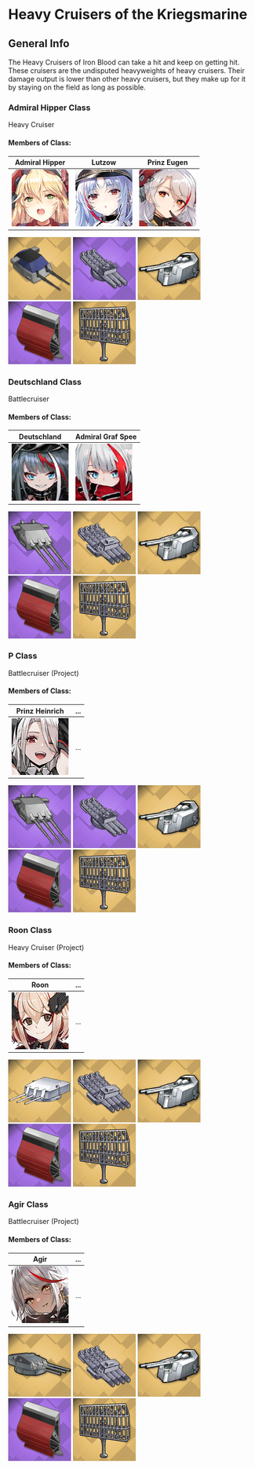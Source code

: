# Heavy Cruisers of the Kriegsmarine

## General Info

The Heavy Cruisers of Iron Blood can take a hit and keep on getting hit. These cruisers are the undisputed heavyweights of heavy cruisers. Their damage output is lower than other heavy cruisers, but they make up for it by staying on the field as long as possible.

### Admiral Hipper Class

Heavy Cruiser <br/>

#### Members of Class: <br/>
Admiral Hipper | Lutzow | Prinz Eugen
| ----- | ----- | ----- |
![Admiral Hipper](/Icons/Ship/IronBlood/Admiral_Hipper.png) | ![Lutzow](/Icons/Ship/IronBlood/Tallinn.png) | ![Prinz Eugen](/Icons/Ship/IronBlood/Prinz_Eugen.png)  <br/>

![20.3cmSKC34](/Icons/Equipment/Guns/CA/20.3cmSKC34.png)
![G7aTriple](/Icons/Equipment/Torpedo/Surface/53.3cmG7aTriple.png)
![10.5cmSKC33NA](/Icons/Equipment/AA/10.5cmSKC33NA.png)
![TorpedoBulge](/Icons/Equipment/Auxiliary/TorpedoBulge.png)
![FuMo25](/Icons/Equipment/Auxiliary/FuMo25.png) <br/>

### Deutschland Class

Battlecruiser <br/>

#### Members of Class: <br/>
Deutschland | Admiral Graf Spee
| ----- | ----- |
![Deutschland](/Icons/Ship/IronBlood/Deutschland.png) | ![Admiral Graf Spee](/Icons/Ship/IronBlood/Admiral_Graf_Spee.png) <br/>

![28.3cm](/Icons/Equipment/Guns/CB/28.3cmSKC28.png)
![G7aQuad](/Icons/Equipment/Torpedo/Surface/53.3cmG7aQuad.png)
![10.5cmSKC33NA](/Icons/Equipment/AA/10.5cmSKC33NA.png)
![TorpedoBulge](/Icons/Equipment/Auxiliary/TorpedoBulge.png)
![FuMo25](/Icons/Equipment/Auxiliary/FuMo25.png) <br/>

### P Class

Battlecruiser (Project) <br/>

#### Members of Class: <br/>
Prinz Heinrich | ...
| ----- | ----- |
![Deutschland](/Icons/Ship/IronBlood/Prinz_Heinrich.png) | ... <br/>

![28.3cm](/Icons/Equipment/Guns/CB/28.3cmSKC28.png)
![G7aTriple](/Icons/Equipment/Torpedo/Surface/53.3cmG7aTriple.png)
![10.5cmSKC33NA](/Icons/Equipment/AA/10.5cmSKC33NA.png)
![TorpedoBulge](/Icons/Equipment/Auxiliary/TorpedoBulge.png)
![FuMo25](/Icons/Equipment/Auxiliary/FuMo25.png) <br/>

### Roon Class

Heavy Cruiser (Project) <br/>

#### Members of Class: <br/>
Roon | ...
| ----- | ----- |
![Roon](/Icons/Ship/IronBlood/Roon.png) | ... <br/>

![20.3cmSKC34Prototype](/Icons/Equipment/Guns/CA/20.3cmSKC34Prototype.png)
![G7aQuad](/Icons/Equipment/Torpedo/Surface/53.3cmG7aQuad.png)
![10.5cmSKC33NA](/Icons/Equipment/AA/10.5cmSKC33NA.png)
![TorpedoBulge](/Icons/Equipment/Auxiliary/TorpedoBulge.png)
![FuMo25](/Icons/Equipment/Auxiliary/FuMo25.png) <br/>

### Agir Class

Battlecruiser (Project) <br/>

#### Members of Class: <br/>
Agir | ...
| ----- | ----- |
![Agir](/Icons/Ship/IronBlood/Agir.png) | ... <br/>

![30.5cmSKC39](/Icons/Equipment/Guns/CB/30.5cmSKC39.png)
![G7aQuad](/Icons/Equipment/Torpedo/Surface/53.3cmG7aQuad.png)
![10.5cmSKC33NA](/Icons/Equipment/AA/10.5cmSKC33NA.png)
![TorpedoBulge](/Icons/Equipment/Auxiliary/TorpedoBulge.png)
![FuMo25](/Icons/Equipment/Auxiliary/FuMo25.png) <br/>